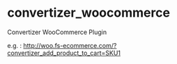 # convertizer_woocommerce
Convertizer WooCommerce Plugin

e.g. : http://woo.fs-ecommerce.com/?convertizer_add_product_to_cart=SKU1
